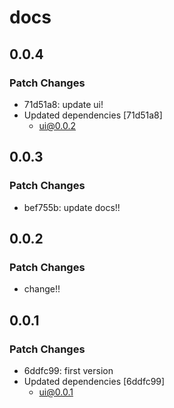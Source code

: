 # docs

## 0.0.4

### Patch Changes

- 71d51a8: update ui!
- Updated dependencies [71d51a8]
  - ui@0.0.2

## 0.0.3

### Patch Changes

- bef755b: update docs!!

## 0.0.2

### Patch Changes

- change!!

## 0.0.1

### Patch Changes

- 6ddfc99: first version
- Updated dependencies [6ddfc99]
  - ui@0.0.1
